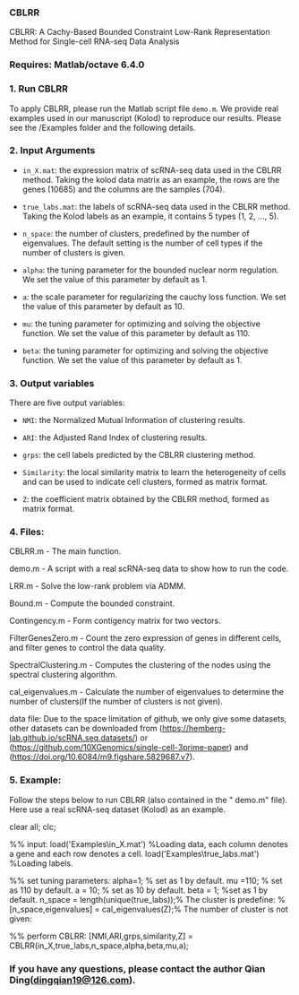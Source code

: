 ### CBLRR

CBLRR: A Cachy-Based Bounded Constraint Low-Rank Representation Method for Single-cell RNA-seq Data Analysis

### Requires: Matlab/octave 6.4.0


### 1. Run CBLRR

To apply CBLRR, please run the Matlab script file `demo.m`. We provide real examples used in our manuscript (Kolod) to reproduce our results. Please see the /Examples folder and the following details.


### 2. Input Arguments

* `in_X.mat`: the expression matrix of scRNA-seq data used in the CBLRR method. Taking the kolod data matrix as an example, the rows are the genes (10685) and the columns are the samples (704).

* `true_labs.mat`: the labels of scRNA-seq data used in the CBLRR method. Taking the Kolod labels as an example, it contains 5 types (1, 2, ..., 5).

* `n_space`: the number of clusters, predefined by the number of eigenvalues. The default setting is the number of cell types if the number of clusters is given. 

* `alpha`: the tuning parameter for the bounded nuclear norm regulation. We set the value of this parameter by default as 1.

* `a`: the scale parameter for regularizing the cauchy loss function. We set the value of this parameter by default as 10.

* `mu`: the tuning parameter for optimizing and solving the objective function. We set the value of this parameter by default as 110.

* `beta`: the tuning parameter for optimizing and solving the objective function. We set the value of this parameter by default as 1.


### 3. Output variables

There are five output variables:

* `NMI`: the Normalized Mutual Information of clustering results.

* `ARI`: the Adjusted Rand Index of clustering results.

* `grps`: the cell labels predicted by the CBLRR clustering method.

* `Similarity`: the local similarity matrix to learn the heterogeneity of cells and can be used to indicate cell clusters, formed as matrix format.

* `Z`: the coefficient matrix obtained by the CBLRR method, formed as matrix format.


### 4. Files:

CBLRR.m - The main function.

demo.m - A script with a real scRNA-seq data to show how to run the code.

LRR.m - Solve the low-rank problem via ADMM.

Bound.m - Compute the bounded constraint.

Contingency.m - Form contigency matrix for two vectors.

FilterGenesZero.m - Count the zero expression of genes in different cells, and filter genes to control the data quality.

SpectralClustering.m - Computes the clustering of the nodes using the spectral clustering algorithm.

cal_eigenvalues.m - Calculate the number of eigenvalues to determine the number of clusters(If the number of clusters is not given).

data file: Due to the space limitation of github, we only give some datasets, other datasets can be downloaded from (https://hemberg-lab.github.io/scRNA.seq.datasets/) or (https://github.com/10XGenomics/single-cell-3prime-paper) and (https://doi.org/10.6084/m9.figshare.5829687.v7).


### 5. Example:

Follow the steps below to run CBLRR (also contained in the " demo.m" file). Here use a real scRNA-seq dataset (Kolod) as an example.

clear all;
clc;

%% input:
load('Examples\in_X.mat') %Loading data, each column denotes a gene and each row denotes a cell.
load('Examples\true_labs.mat') %Loading labels.

%% set tuning parameters:
alpha=1; % set as 1 by default.
mu =110; % set as 110 by default.
a = 10; % set as 10 by default.
beta = 1; %set as 1 by default.
n_space = length(unique(true_labs));% The cluster is predefine:
%[n_space,eigenvalues] = cal_eigenvalues(Z);% The number of cluster is not given:

%% perform CBLRR:
[NMI,ARI,grps,similarity,Z] = CBLRR(in_X,true_labs,n_space,alpha,beta,mu,a);


### If you have any questions, please contact the author Qian Ding(dingqian19@126.com).
